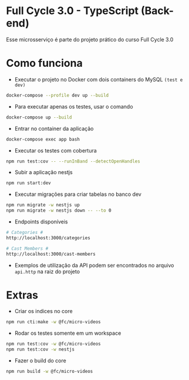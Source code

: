 # Full Cycle 3.0 - TypeScript (Back-end)

Esse microsserviço é parte do projeto prático do curso Full Cycle 3.0

# Como funciona

- Executar o projeto no Docker com dois containers do MySQL `(test e dev)`

```bash
docker-compose --profile dev up --build
```

- Para executar apenas os testes, usar o comando

```bash
docker-compose up --build
```

- Entrar no container da aplicação

```bash
docker-compose exec app bash
```

- Executar os testes com cobertura

```bash
npm run test:cov -- --runInBand --detectOpenHandles
```

- Subir a aplicação nestjs

```bash
npm run start:dev
```

- Executar migrações para criar tabelas no banco dev

```bash
npm run migrate -w nestjs up
npm run migrate -w nestjs down -- --to 0
```

- Endpoints disponíveis

```bash
# Categories #
http://localhost:3000/categories

# Cast Members #
http://localhost:3000/cast-members
```

- Exemplos de utilização da API podem ser encontrados no arquivo `api.http` na raiz do projeto

# Extras

- Criar os indices no core

```bash
npm run cti:make -w @fc/micro-videos
```

- Rodar os testes somente em um workspace

```bash
npm run test:cov -w @fc/micro-videos
npm run test:cov -w nestjs
```

- Fazer o build do core

```bash
npm run build -w @fc/micro-videos
```
